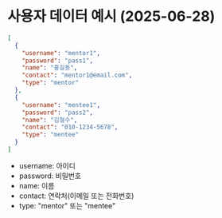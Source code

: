 # 사용자 데이터 예시 (2025-06-28)

```json
[
  {
    "username": "mentor1",
    "password": "pass1",
    "name": "홍길동",
    "contact": "mentor1@email.com",
    "type": "mentor"
  },
  {
    "username": "mentee1",
    "password": "pass2",
    "name": "김철수",
    "contact": "010-1234-5678",
    "type": "mentee"
  }
]
```

- username: 아이디
- password: 비밀번호
- name: 이름
- contact: 연락처(이메일 또는 전화번호)
- type: "mentor" 또는 "mentee"
